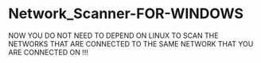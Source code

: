 # Network_Scanner-FOR-WINDOWS
NOW YOU DO NOT NEED TO DEPEND ON LINUX TO SCAN THE NETWORKS THAT ARE CONNECTED TO THE SAME NETWORK THAT YOU ARE CONNECTED ON !!!
